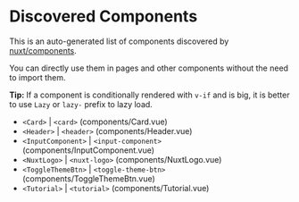 # Discovered Components

This is an auto-generated list of components discovered by [nuxt/components](https://github.com/nuxt/components).

You can directly use them in pages and other components without the need to import them.

**Tip:** If a component is conditionally rendered with `v-if` and is big, it is better to use `Lazy` or `lazy-` prefix to lazy load.

- `<Card>` | `<card>` (components/Card.vue)
- `<Header>` | `<header>` (components/Header.vue)
- `<InputComponent>` | `<input-component>` (components/InputComponent.vue)
- `<NuxtLogo>` | `<nuxt-logo>` (components/NuxtLogo.vue)
- `<ToggleThemeBtn>` | `<toggle-theme-btn>` (components/ToggleThemeBtn.vue)
- `<Tutorial>` | `<tutorial>` (components/Tutorial.vue)
